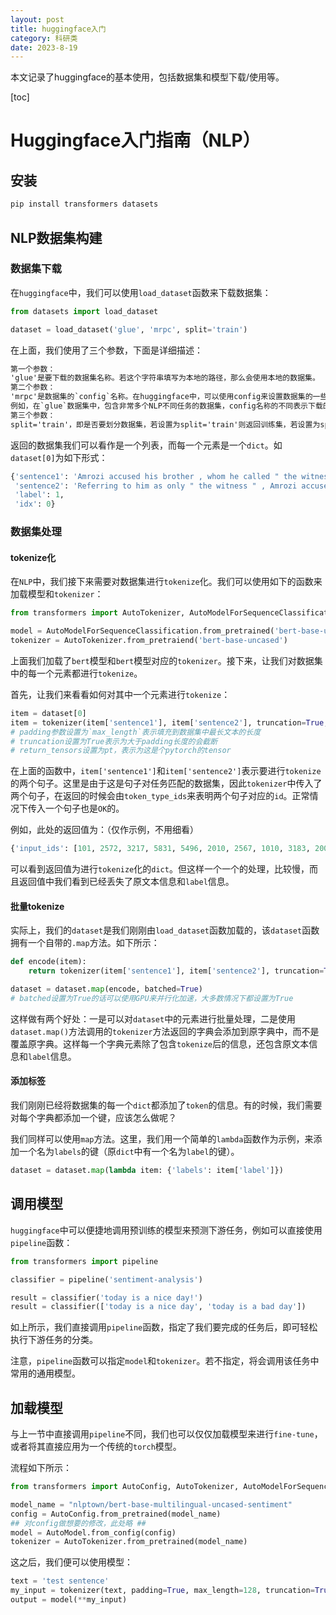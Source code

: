 ```yaml
---
layout: post
title: huggingface入门
category: 科研类
date: 2023-8-19
---
```

本文记录了huggingface的基本使用，包括数据集和模型下载/使用等。
<!-- more -->
[toc]

# Huggingface入门指南（NLP）

## 安装

```bash
pip install transformers datasets
```

## NLP数据集构建

### 数据集下载

在`huggingface`中，我们可以使用`load_dataset`函数来下载数据集：

```python
from datasets import load_dataset

dataset = load_dataset('glue', 'mrpc', split='train')
```

在上面，我们使用了三个参数，下面是详细描述：

```tex
第一个参数：
'glue'是要下载的数据集名称。若这个字符串填写为本地的路径，那么会使用本地的数据集。
第二个参数：
'mrpc'是数据集的`config`名称。在huggingface中，可以使用config来设置数据集的一些参数。
例如，在`glue`数据集中，包含非常多个NLP不同任务的数据集，config名称的不同表示下载的具体数据集也不同。
第三个参数：
split='train'，即是否要划分数据集，若设置为split='train'则返回训练集，若设置为split='test'则返回测试集。若不设置该参数，则会返回一个dict，包含dataset['train']、dataset['validation']、dataset['test']
```

返回的数据集我们可以看作是一个列表，而每一个元素是一个`dict`。如`dataset[0]`为如下形式：

```python
{'sentence1': 'Amrozi accused his brother , whom he called " the witness " , of deliberately distorting his evidence .',
 'sentence2': 'Referring to him as only " the witness " , Amrozi accused his brother of deliberately distorting his evidence .',
 'label': 1,
 'idx': 0}
```

### 数据集处理

#### tokenize化

在`NLP`中，我们接下来需要对数据集进行`tokenize`化。我们可以使用如下的函数来加载模型和`tokenizer`：

```python
from transformers import AutoTokenizer, AutoModelForSequenceClassification

model = AutoModelForSequenceClassification.from_pretrained('bert-base-uncased')
tokenizer = AutoTokenizer.from_pretraiend('bert-base-uncased')
```

上面我们加载了`bert`模型和`bert`模型对应的`tokenizer`。接下来，让我们对数据集中的每一个元素都进行`tokenize`。

首先，让我们来看看如何对其中一个元素进行`tokenize`：

```python
item = dataset[0]
item = tokenizer(item['sentence1'], item['sentence2'], truncation=True, padding='max_length', return_tensors='pt')
# padding参数设置为`max_length`表示填充到数据集中最长文本的长度
# truncation设置为True表示为大于padding长度的会截断
# return_tensors设置为pt，表示为这是个pytorch的tensor
```

在上面的函数中，`item['sentence1']`和`item['sentence2']`表示要进行`tokenize`的两个句子。这里是由于这是句子对任务匹配的数据集，因此`tokenizer`中传入了两个句子，在返回的时候会由`token_type_ids`来表明两个句子对应的`id`。正常情况下传入一个句子也是`OK`的。

例如，此处的返回值为：（仅作示例，不用细看）

```python
{'input_ids': [101, 2572, 3217, 5831, 5496, 2010, 2567, 1010, 3183, 2002, 2170, 1000, 1996, 7409, 1000, 1010, 1997, 9969, 4487, 23809, 3436, 2010, 3350, 1012, 102, 7727, 2000, 2032, 2004, 2069, 1000, 1996, 7409, 1000, 1010, 2572, 3217, 5831, 5496, 2010, 2567, 1997, 9969, 4487, 23809, 3436, 2010, 3350, 1012, 102, 0, 0...], 'token_type_ids': [0, 0, 0, 0, 0, 0, 0, 0, 0, 0, 0, 0, 0, 0, 0, 0, 0, 0, 0, 0, 0, 0, 0, 0, 0, 1, 1, 1, 1, 1, 1, 1, 1, 1, 1, 1, 1, 1, 1, 1, 1, 1, 1, 1, 1, 1, 1, 1, 1, 1, 0, 0,...], 'attention_mask': [1, 1, 1, 1, 1, 1, 1, 1, 1, 1, 1, 1, 1, 1, 1, 1, 1, 1, 1, 1, 1, 1, 1, 1, 1, 1, 1, 1, 1, 1, 1, 1, 1, 1, 1, 1, 1, 1, 1, 1, 1, 1, 1, 1, 1, 1, 1, 1, 1, 1, 0, 0, ...]}
```

可以看到返回值为进行`tokenize`化的`dict`。但这样一个一个的处理，比较慢，而且返回值中我们看到已经丢失了原文本信息和`label`信息。

#### 批量tokenize

实际上，我们的`dataset`是我们刚刚由`load_dataset`函数加载的，该`dataset`函数拥有一个自带的`.map`方法。如下所示：

```python
def encode(item):
    return tokenizer(item['sentence1'], item['sentence2'], truncation=True, padding='max_length', return_tensors='pt')

dataset = dataset.map(encode, batched=True)
# batched设置为True的话可以使用GPU来并行化加速，大多数情况下都设置为True
```

这样做有两个好处：一是可以对`dataset`中的元素进行批量处理，二是使用`dataset.map()`方法调用的`tokenizer`方法返回的字典会添加到原字典中，而不是覆盖原字典。这样每一个字典元素除了包含`tokenize`后的信息，还包含原文本信息和`label`信息。

#### 添加标签

我们刚刚已经将数据集的每一个`dict`都添加了`token`的信息。有的时候，我们需要对每个字典都添加一个键，应该怎么做呢？

我们同样可以使用`map`方法。这里，我们用一个简单的`lambda`函数作为示例，来添加一个名为`labels`的键（原`dict`中有一个名为`label`的键）。

```python
dataset = dataset.map(lambda item: {'labels': item['label']})
```

## 调用模型

`huggingface`中可以便捷地调用预训练的模型来预测下游任务，例如可以直接使用`pipeline`函数：

```python
from transformers import pipeline

classifier = pipeline('sentiment-analysis')

result = classifier('today is a nice day!')
result = classifier(['today is a nice day', 'today is a bad day'])
```

如上所示，我们直接调用`pipeline`函数，指定了我们要完成的任务后，即可轻松执行下游任务的分类。

注意，`pipeline`函数可以指定`model`和`tokenizer`。若不指定，将会调用该任务中常用的通用模型。

## 加载模型

与上一节中直接调用`pipeline`不同，我们也可以仅仅加载模型来进行`fine-tune`，或者将其直接应用为一个传统的`torch`模型。

流程如下所示：

```python
from transformers import AutoConfig, AutoTokenizer, AutoModelForSequenceClassification, AutoModel

model_name = "nlptown/bert-base-multilingual-uncased-sentiment"
config = AutoConfig.from_pretrained(model_name)
## 对config做想要的修改，此处略 ##
model = AutoModel.from_config(config)
tokenizer = AutoTokenizer.from_pretrained(model_name)
```

这之后，我们便可以使用模型：

```python
text = 'test sentence'
my_input = tokenizer(text, padding=True, max_length=128, truncation=True, return_tensors='pt')
output = model(**my_input)
```




